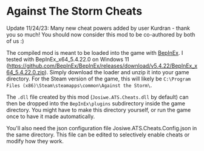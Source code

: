 # Against The Storm Cheats

Update 11/24/23: Many new cheat powers added by user Kurdran - thank you so much! You should now consider this mod to be co-authored by both of us :)

The compiled mod is meant to be loaded into the game with [BepInEx](https://github.com/BepInEx/BepInEx). 
I tested with BepInEx_x64_5.4.22.0 on Windows 11 (https://github.com/BepInEx/BepInEx/releases/download/v5.4.22/BepInEx_x64_5.4.22.0.zip). 
Simply download the loader and unzip it into your game directory. 
For the Steam version of the game, this will likely be `C:\Program Files (x86)\Steam\steamapps\common\Against the Storm\`. 

The `.dll` file created by this mod (`Josiwe.ATS.Cheats.dll` by default) can then be dropped into the `BepInEx\plugins` subdirectory 
inside the game directory. You might have to make this directory yourself, or run the game once to have it made automatically.

You'll also need the json configuration file Josiwe.ATS.Cheats.Config.json in the same directory. This file can be edited
to selectively enable cheats or modify how they work.
